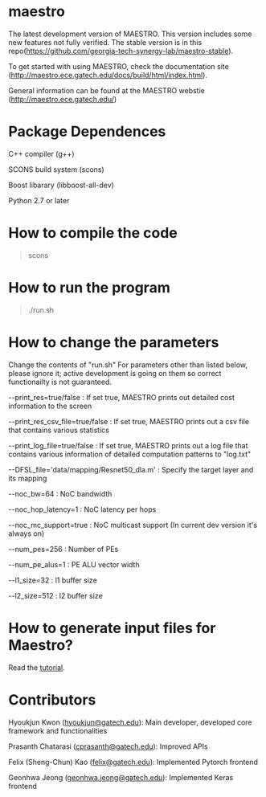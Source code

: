 # maestro
The latest development version of MAESTRO. This version includes some new features not fully verified. The stable version is in this repo(https://github.com/georgia-tech-synergy-lab/maestro-stable).

To get started with using MAESTRO, check the documentation site (http://maestro.ece.gatech.edu/docs/build/html/index.html).

General information can be found at the MAESTRO webstie (http://maestro.ece.gatech.edu/)

# Package Dependences
C++ compiler (g++)

SCONS build system (scons)

Boost libarary (libboost-all-dev)

Python 2.7 or later

# How to compile the code
> scons

# How to run the program
> ./run.sh

# How to change the parameters
Change the contents of "run.sh" For parameters other than listed below, please ignore it; active development is going on them so correct functionailty is not guaranteed.

--print_res=true/false : If set true, MAESTRO prints out detailed cost information to the screen

--print_res_csv_file=true/false : If set true, MAESTRO prints out a csv file that contains various statistics

--print_log_file=true/false : If set true, MAESTRO prints out a log file that contains various information of detailed computation patterns to "log.txt"

--DFSL_file='data/mapping/Resnet50_dla.m' : Specify the target layer and its mapping

--noc_bw=64 : NoC bandwidth

--noc_hop_latency=1 : NoC latency per hops

--noc_mc_support=true : NoC multicast support (In current dev version it's always on)

--num_pes=256 : Number of PEs

--num_pe_alus=1 : PE ALU vector width

--l1_size=32 : l1 buffer size

--l2_size=512 : l2 buffer size

# How to generate input files for Maestro?
Read the [tutorial](https://github.com/ghjeong12/maestro-dev/blob/dev/docs/frontend_tutorial.md).

# Contributors
Hyoukjun Kwon (hyoukjun@gatech.edu): Main developer, developed core framework and functionalities

Prasanth Chatarasi (cprasanth@gatech.edu): Improved APIs

Felix (Sheng-Chun) Kao (felix@gatech.edu): Implemented Pytorch frontend

Geonhwa Jeong (geonhwa.jeong@gatech.edu): Implemented Keras frontend
